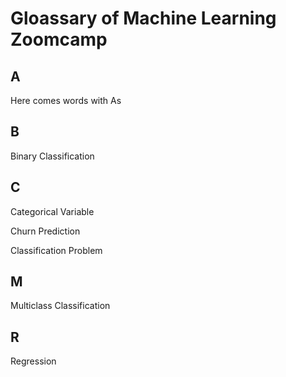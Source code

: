 # Gloassary of Machine Learning Zoomcamp


## A <br>
Here comes words with As



## B<br>



Binary Classification



## C<br>

Categorical Variable

Churn Prediction

Classification Problem


## M<br>

Multiclass Classification

## R <br>

Regression

